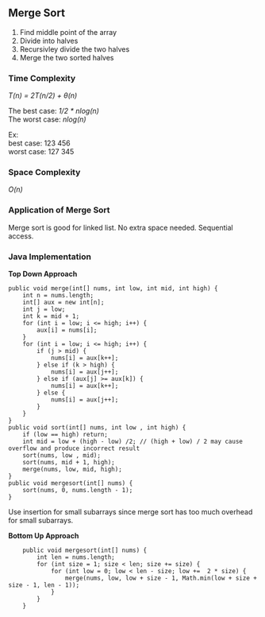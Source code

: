 ## Merge Sort ##

1. Find middle point of the array 
2. Divide into halves
3. Recursivley divide the two halves
4. Merge the two sorted halves 

### Time Complexity ###

*T(n) = 2T(n/2) + &theta;(n)*

The best case: *1/2 * nlog(n)*   
The worst case: *nlog(n)*    

Ex:   
best case: 123 456    
worst case: 127 345

### Space Complexity ###

*O(n)*

### Application of Merge Sort ###

Merge sort is good for linked list. No extra space needed. Sequential access. 

### Java Implementation ###

**Top Down Approach**
```
public void merge(int[] nums, int low, int mid, int high) {
    int n = nums.length;
    int[] aux = new int[n];
    int j = low;
    int k = mid + 1;
    for (int i = low; i <= high; i++) {
        aux[i] = nums[i];
    }
    for (int i = low; i <= high; i++) {
        if (j > mid) {
            nums[i] = aux[k++];
        } else if (k > high) {
            nums[i] = aux[j++];
        } else if (aux[j] >= aux[k]) {
            nums[i] = aux[k++];
        } else {
            nums[i] = aux[j++];
        }
    }
}
public void sort(int[] nums, int low , int high) {
    if (low == high) return;
    int mid = low + (high - low) /2; // (high + low) / 2 may cause overflow and produce incorrect result
    sort(nums, low , mid);
    sort(nums, mid + 1, high);
    merge(nums, low, mid, high);
}
public void mergesort(int[] nums) {
    sort(nums, 0, nums.length - 1);
}
```
Use insertion for small subarrays since merge sort has too much overhead for small subarrays. 

**Bottom Up Approach**
```
    public void mergesort(int[] nums) {
        int len = nums.length;
        for (int size = 1; size < len; size += size) {
            for (int low = 0; low < len - size; low +=  2 * size) {
                merge(nums, low, low + size - 1, Math.min(low + size + size - 1, len - 1));
            }
        }
    }
```
